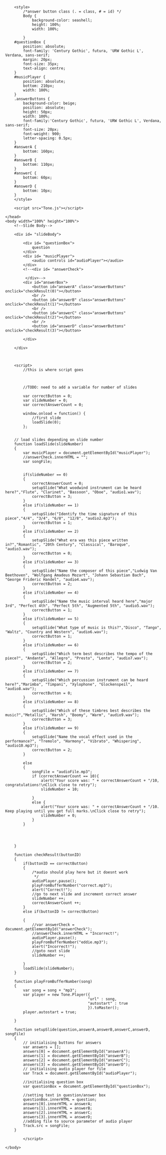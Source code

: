 <html>
    <head>
        <title>GCSE Music Quiz</title>
        
        <style>
            /*answer button class (. = class, # = id) */
            Body {
                background-color: seashell;
                height: 100%;
                width: 100%;
                
            }
        #questionBox {
            position: absolute;
            font-family: 'Century Gothic', futura, 'URW Gothic L', Verdana, sans-serif;
            margin: 20px;
            font-size: 35px;
            text-align: centre;
        }
        #musicPlayer {
            position: absolute;
            bottom: 210px;
            width: 100%;
        }
        .answerButtons {
            background-color: beige;
            position: absolute;
            height: 50px;
            width: 100%;
            font-family:'Century Gothic', futura, 'URW Gothic L', Verdana, sans-serif;
            font-size: 20px;
            font-weight: 900;
            letter-spacing: 0.5px;
        }
        #answerA {
            bottom: 160px;
        }
        #answerB {
            bottom: 110px;
        }
        #answerC {
            bottom: 60px;
        }
        #answerD {
            bottom: 10px;
        }
        </style>
        
        <script src="Tone.js"></script>
        
    </head>
    <body width="100%" height="100%">
        <!--Slide Body-->
        
        <div id= "slideBody">
            
            <div id= "questionBox">
                question
            </div>
            <div id= "musicPlayer">
                <audio controls id="audioPlayer"></audio>
            </div>
            <!--<div id= "answerCheck">
             
             </div>-->
            <div id="answerBox">
                <button id="answerA" class="answerButtons" onclick="checkResult(0)"></button>
                <br />
                <button id="answerB" class="answerButtons" onclick="checkResult(1)"></button>
                <br />
                <button id="answerC" class="answerButtons" onclick="checkResult(2)"></button>
                <br />
                <button id="answerD" class="answerButtons" onclick="checkResult(3)"></button>
                
            </div>
            
        </div>
        
        
        
        <script>
            //this is where script goes
            
            
            
            //TODO: need to add a variable for number of slides
            
            var correctButton = 0;
            var slideNumber = 0;
            var correctAnswerCount = 0;
            
            window.onload = function() {
                //first slide
                loadSlide(0);
            };
        
        
        // load slides depending on slide number
        function loadSlide(slideNumber)
        {
            var musicPlayer = document.getElementById("musicPlayer");
            //answerCheck.innerHTML = "";
            var songFile;
            
            
            if(slideNumber == 0)
            {
                correctAnswerCount = 0;
                setupSlide("What woodwind instrument can be heard here?","Flute", "Clarinet", "Bassoon", "Oboe", "audio1.wav");
                correctButton = 3;
            }
            else if(slideNumber == 1)
            {
                setupSlide("Identify the time signature of this piece","4/4", "3/4", "6/8", "12/8", "audio2.mp3");
                correctButton = 1;
            }
            else if(slideNumber == 2)
            {
                setupSlide("What era was this piece written in?","Romantic", "20th Century", "Classical", "Baroque", "audio3.wav");
                correctButton = 0;
            }
            else if(slideNumber == 3)
            {
                setupSlide("Name the composer of this piece","Ludwig Van Beethoven", "Wolfgang Amadeus Mozart", "Johann Sebastian Bach", "George Frideric Handel", "audio4.wav");
                correctButton = 2;
            }
            else if(slideNumber == 4)
            {
                setupSlide("Name the music interval heard here","major 3rd", "Perfect 4th", "Perfect 5th", "Augmented 5th", "audio5.wav");
                correctButton = 1;
            }
            else if(slideNumber == 5)
            {
                setupSlide("What type of music is this?","Disco", "Tango", "Waltz", "Country and Western", "audio6.wav");
                correctButton = 1;
            }
            else if(slideNumber == 6)
            {
                setupSlide("Which term best describes the tempo of the piece?", "Andante", "Allegro", "Presto", "Lento", "audio7.wav");
                correctButton = 2;
            }
            else if(slideNumber == 7)
            {
                setupSlide("Which percussion instrument can be heard here?","Marimba", "Timpani", "Xylophone", "Glockenspeil", "audio8.wav");
                correctButton = 0;
            }
            else if(slideNumber == 8)
            {
                setupSlide("Which of these timbres best describes the music?","Metallic", "Harsh", "Boomy", "Warm", "audio9.wav");
                correctButton = 3;
            }
            else if(slideNumber == 9)
            {
                setupSlide("Name the vocal effect used in the performance?", "Tremolo", "Harmony", "Vibrato", "Whispering", "audio10.mp3");
                correctButton = 2;
            }
            
            else
            {
                songFile = "audioFile.mp3";
                if (correctAnswerCount == 10){
                    alert("Your score was: " + correctAnswerCount + "/10, congratulations!\nClick close to retry");
                    slideNumber = 10;
                    
                }
                else {
                    alert("Your score was: " + correctAnswerCount + "/10. Keep playing until you get full marks.\nClick close to retry");
                    slideNumber = 0;
                }
            }
            
            
            
            
        }
        
        function checkResult(buttonID)
        {
            if(buttonID == correctButton)
            {
                /*audio should play here but it doesnt work
                 */
                audioPlayer.pause();
                playFromBufferNumber("correct.mp3");
                alert("Correct!");
                //go to next slide and increment correct answer
                slideNumber ++;
                correctAnswerCount ++;
            }
            else if(buttonID != correctButton)
            
            {
                //var answerCheck = document.getElementById("answerCheck");
                //answerCheck.innerHTML = "Incorrect!";
                audioPlayer.pause();
                playFromBufferNumber("eddie.mp3");
                alert("Incorrect!");
                //goto next slide
                slideNumber ++;
                
            }
            loadSlide(slideNumber);
        }
        
        function playFromBufferNumber(song)
        {
            var song = song + "mp3";
            var player = new Tone.Player({
                                         "url" : song,
                                         "autostart" : true
                                         }).toMaster();
            player.autostart = true;
            
        }
        
        function setupSlide(question,answerA,answerB,answerC,answerD, songFile)
        {
            // initialising buttons for answers
            var answers = [];
            answers[0] = document.getElementById("answerA");
            answers[1] = document.getElementById("answerB");
            answers[2] = document.getElementById("answerC");
            answers[3] = document.getElementById("answerD");
            // initialising audio player for file
            var Track = document.getElementById("audioPlayer");
            
            //initialising question box
            var questionBox = document.getElementById("questionBox");
            
            //setting text in question/answer box
            questionBox.innerHTML = question;
            answers[0].innerHTML = answerA;
            answers[1].innerHTML = answerB;
            answers[2].innerHTML = answerC;
            answers[3].innerHTML = answerD;
            //adding file to source parameter of audio player
            Track.src = songFile;
        }
        
            </script>
        
    </body>
